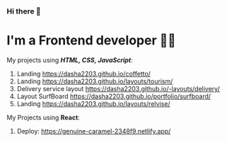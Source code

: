 ### Hi there 👋
# I'm a Frontend developer 👩‍💻

My projects using ***HTML, CSS, JavaScript***:
1. Landing https://dasha2203.github.io/coffetto/
2. Landing https://dasha2203.github.io/layouts/tourism/
4. Delivery service layout https://dasha2203.github.io/-layouts/delivery/
5. Layout SurfBoard https://dasha2203.github.io/portfolio/surfboard/
6. Landing https://dasha2203.github.io/layouts/relvise/

My Projects using **React**:
1. Deploy: https://genuine-caramel-2348f9.netlify.app/
<!--
**Dasha2203/Dasha2203** is a ✨ _special_ ✨ repository because its `README.md` (this file) appears on your GitHub profile.

Here are some ideas to get you started:

- 🔭 I’m currently working on ...
- 🌱 I’m currently learning ...
- 👯 I’m looking to collaborate on ...
- 🤔 I’m looking for help with ...
- 💬 Ask me about ...
- 📫 How to reach me: ...
- 😄 Pronouns: ...
- ⚡ Fun fact: ...
-->
